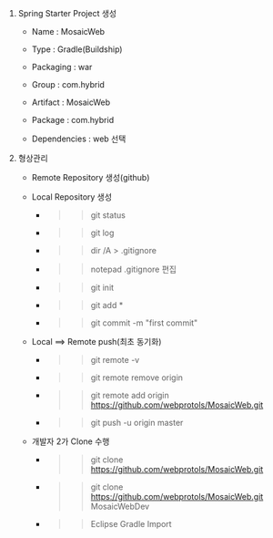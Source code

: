 
1. Spring Starter Project 생성

	- Name : MosaicWeb
	- Type : Gradle(Buildship)
	- Packaging : war
	- Group : com.hybrid
	- Artifact : MosaicWeb
	- Package : com.hybrid
	
	- Dependencies : web 선택

2. 형상관리
	- Remote Repository 생성(github)
	- Local Repository 생성
		- >> git status
		- >> git log
		- >> dir /A > .gitignore
		- >> notepad .gitignore 편집
		- >> git init
		- >> git add *
		- >> git commit -m "first commit"
	- Local ==> Remote push(최초 동기화)
		- >> git remote -v
		- >> git remote remove origin
		- >> git remote add origin https://github.com/webprotols/MosaicWeb.git
		- >> git push -u origin master

	
	- 개발자 2가 Clone 수행
		- >> git clone https://github.com/webprotols/MosaicWeb.git
		- >> git clone https://github.com/webprotols/MosaicWeb.git MosaicWebDev
		- >> Eclipse Gradle Import
	
	
	
	
	
	
	
	
	
	
	
	
			
	
	
	
	
	
	
	
	